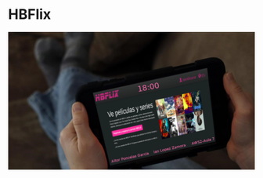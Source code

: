 <h1>HBFlix</h1>
<img src="https://github.com/erdeks/HBFlix/blob/master/doc/CartelFinal_AitorPoncela_IanLopez.png">
